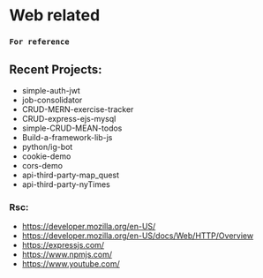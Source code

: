 # Web related

### `For reference`
## Recent Projects:
- simple-auth-jwt
- job-consolidator
- CRUD-MERN-exercise-tracker
- CRUD-express-ejs-mysql
- simple-CRUD-MEAN-todos
- Build-a-framework-lib-js
- python/ig-bot
- cookie-demo
- cors-demo
- api-third-party-map_quest
- api-third-party-nyTimes

### Rsc:
 - https://developer.mozilla.org/en-US/
 - https://developer.mozilla.org/en-US/docs/Web/HTTP/Overview
 - https://expressjs.com/
 - https://www.npmjs.com/
 - https://www.youtube.com/


